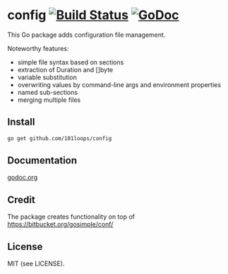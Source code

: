 config [![Build Status](https://secure.travis-ci.org/101loops/config.png)](https://travis-ci.org/101loops/config) [![GoDoc](https://camo.githubusercontent.com/6bae67c5189d085c05271a127da5a4bbb1e8eb2c/68747470733a2f2f676f646f632e6f72672f6769746875622e636f6d2f736d61727479737472656574732f676f636f6e7665793f7374617475732e706e67)](http://godoc.org/github.com/101loops/config)
======

This Go package adds configuration file management.

Noteworthy features:
- simple file syntax based on sections
- extraction of Duration and []byte
- variable substitution
- overwriting values by command-line args and environment properties
- named sub-sections
- merging multiple files


## Install
```bash
go get github.com/101loops/config
```

## Documentation
[godoc.org](http://godoc.org/github.com/101loops/config)

## Credit
The package creates functionality on top of https://bitbucket.org/gosimple/conf/

## License
MIT (see LICENSE).
